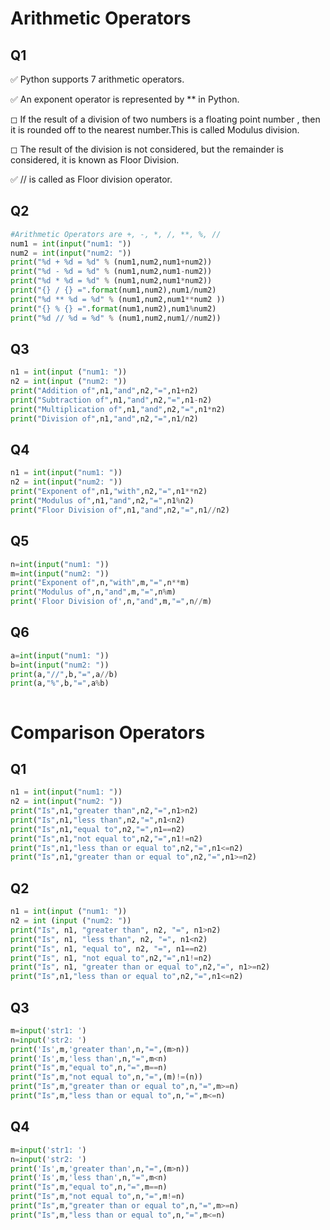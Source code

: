 # Arithmetic Operators



## Q1

✅ Python supports 7 arithmetic operators.

✅ An exponent operator is represented by ** in Python.

◻ If the result of a division of two numbers is a floating point number , then it is rounded off to the nearest number.This is called Modulus division.

◻ The result of the division is not considered, but the remainder is considered, it is known as Floor Division.

✅ // is called as Floor division operator.


## Q2


```python
#Arithmetic Operators are +, -, *, /, **, %, //
num1 = int(input("num1: "))
num2 = int(input("num2: "))
print("%d + %d = %d" % (num1,num2,num1+num2))
print("%d - %d = %d" % (num1,num2,num1-num2))
print("%d * %d = %d" % (num1,num2,num1*num2))
print("{} / {} =".format(num1,num2),num1/num2)
print("%d ** %d = %d" % (num1,num2,num1**num2 ))
print("{} % {} =".format(num1,num2),num1%num2)
print("%d // %d = %d" % (num1,num2,num1//num2))
```

## Q3


```python
n1 = int(input ("num1: "))
n2 = int(input ("num2: "))
print("Addition of",n1,"and",n2,"=",n1+n2)
print("Subtraction of",n1,"and",n2,"=",n1-n2)
print("Multiplication of",n1,"and",n2,"=",n1*n2)
print("Division of",n1,"and",n2,"=",n1/n2)

```

## Q4


```python
n1 = int(input("num1: "))
n2 = int(input("num2: "))
print("Exponent of",n1,"with",n2,"=",n1**n2)
print("Modulus of",n1,"and",n2,"=",n1%n2)
print("Floor Division of",n1,"and",n2,"=",n1//n2)
```

## Q5


```python
n=int(input("num1: "))
m=int(input("num2: "))
print("Exponent of",n,"with",m,"=",n**m)
print("Modulus of",n,"and",m,"=",n%m)
print('Floor Division of',n,"and",m,"=",n//m)
```

## Q6


```python
a=int(input("num1: "))
b=int(input("num2: "))
print(a,"//",b,"=",a//b)
print(a,"%",b,"=",a%b)
```


```python

```

# Comparison Operators


## Q1


```python
n1 = int(input("num1: "))
n2 = int(input("num2: "))
print("Is",n1,"greater than",n2,"=",n1>n2)
print("Is",n1,"less than",n2,"=",n1<n2)
print("Is",n1,"equal to",n2,"=",n1==n2)
print("Is",n1,"not equal to",n2,"=",n1!=n2)
print("Is",n1,"less than or equal to",n2,"=",n1<=n2)
print("Is",n1,"greater than or equal to",n2,"=",n1>=n2)
```

## Q2


```python
n1 = int(input ("num1: "))
n2 = int (input ("num2: "))
print("Is", n1, "greater than", n2, "=", n1>n2)
print("Is", n1, "less than", n2, "=", n1<n2)
print("Is", n1, "equal to", n2, "=", n1==n2)
print("Is", n1, "not equal to",n2,"=",n1!=n2)
print("Is", n1, "greater than or equal to",n2,"=", n1>=n2)
print("Is",n1,"less than or equal to",n2,"=",n1<=n2)
```

## Q3


```python
m=input('str1: ')
n=input('str2: ')
print('Is',m,'greater than',n,"=",(m>n))
print('Is',m,'less than',n,"=",m<n)
print("Is",m,"equal to",n,"=",m==n)
print("Is",m,"not equal to",n,"=",(m)!=(n))
print("Is",m,"greater than or equal to",n,"=",m>=n)
print("Is",m,"less than or equal to",n,"=",m<=n)
```

## Q4


```python
m=input('str1: ')
n=input('str2: ')
print('Is',m,'greater than',n,"=",(m>n))
print('Is',m,'less than',n,"=",m<n)
print("Is",m,"equal to",n,"=",m==n)
print("Is",m,"not equal to",n,"=",m!=n)
print("Is",m,"greater than or equal to",n,"=",m>=n)
print("Is",m,"less than or equal to",n,"=",m<=n)
```
